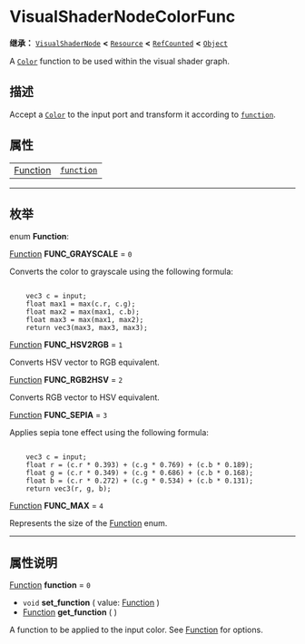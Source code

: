 <!-- ⚠ 请勿编辑本文件 ⚠ -->
<!-- 本文档使用脚本从 WeDot 引擎源码仓库生成。 -->
<!-- 生成脚本：https://github.com/WeDot-Engine/WeDot/tree/4.3/doc/tools/make_md.py； -->
<!-- 原文件：https://github.com/WeDot-Engine/WeDot/tree/4.3/doc/classes/VisualShaderNodeColorFunc.xml。 -->

<div id="_class_visualshadernodecolorfunc"></div>

# VisualShaderNodeColorFunc

**继承：** [`VisualShaderNode`](class_visualshadernode.md) **<** [`Resource`](class_resource.md) **<** [`RefCounted`](class_refcounted.md) **<** [`Object`](class_object.md)

A [`Color`](class_color.md) function to be used within the visual shader graph.

## 描述

Accept a [`Color`](class_color.md) to the input port and transform it according to [`function`](class_visualshadernodecolorfunc.md#class_visualshadernodecolorfunc_property_function).

## 属性

|||
|:-:|:--|
| [Function](#enum_visualshadernodecolorfunc_function) | [`function`](class_visualshadernodecolorfunc.md#class_visualshadernodecolorfunc_property_function) | ``0`` |

<!-- rst-class:: classref-section-separator -->

---

## 枚举

<div id="_class_enum_visualshadernodecolorfunc_function"></div>

enum **Function**: <div id="enum_visualshadernodecolorfunc_function"></div>

<div id="_class_visualshadernodecolorfunc_constant_func_grayscale"></div>

[Function](#enum_visualshadernodecolorfunc_function) **FUNC_GRAYSCALE** = ``0``

Converts the color to grayscale using the following formula:

```

    vec3 c = input;
    float max1 = max(c.r, c.g);
    float max2 = max(max1, c.b);
    float max3 = max(max1, max2);
    return vec3(max3, max3, max3);
```



<div id="_class_visualshadernodecolorfunc_constant_func_hsv2rgb"></div>

[Function](#enum_visualshadernodecolorfunc_function) **FUNC_HSV2RGB** = ``1``

Converts HSV vector to RGB equivalent.

<div id="_class_visualshadernodecolorfunc_constant_func_rgb2hsv"></div>

[Function](#enum_visualshadernodecolorfunc_function) **FUNC_RGB2HSV** = ``2``

Converts RGB vector to HSV equivalent.

<div id="_class_visualshadernodecolorfunc_constant_func_sepia"></div>

[Function](#enum_visualshadernodecolorfunc_function) **FUNC_SEPIA** = ``3``

Applies sepia tone effect using the following formula:

```

    vec3 c = input;
    float r = (c.r * 0.393) + (c.g * 0.769) + (c.b * 0.189);
    float g = (c.r * 0.349) + (c.g * 0.686) + (c.b * 0.168);
    float b = (c.r * 0.272) + (c.g * 0.534) + (c.b * 0.131);
    return vec3(r, g, b);
```



<div id="_class_visualshadernodecolorfunc_constant_func_max"></div>

[Function](#enum_visualshadernodecolorfunc_function) **FUNC_MAX** = ``4``

Represents the size of the [Function](#enum_visualshadernodecolorfunc_function) enum.

<!-- rst-class:: classref-section-separator -->

---

## 属性说明

<div id="_class_visualshadernodecolorfunc_property_function"></div>

[Function](#enum_visualshadernodecolorfunc_function) **function** = ``0`` <div id="class_visualshadernodecolorfunc_property_function"></div>

- `void` **set_function** ( value: [Function](#enum_visualshadernodecolorfunc_function) )
- [Function](#enum_visualshadernodecolorfunc_function) **get_function** ( )

A function to be applied to the input color. See [Function](#enum_visualshadernodecolorfunc_function) for options.

[^virtual]: 本方法通常需要用户覆盖才能生效。
[^const]: 本方法无副作用，不会修改该实例的任何成员变量。
[^vararg]: 本方法除了能接受在此处描述的参数外，还能够继续接受任意数量的参数。
[^constructor]: 本方法用于构造某个类型。
[^static]: 调用本方法无需实例，可直接使用类名进行调用。
[^operator]: 本方法描述的是使用本类型作为左操作数的有效运算符。
[^bitfield]: 这个值是由下列位标志构成位掩码的整数。
[^void]: 无返回值。
